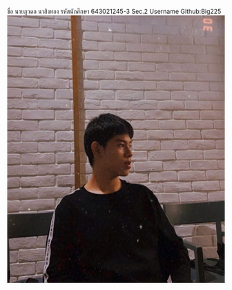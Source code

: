 
ชื่อ นายภูวดล นาสิงทอง รหัสนักศึกษา 643021245-3 Sec.2 Username Github:Big225  
![My Image](media/Bigpwd_pic.jpg)
